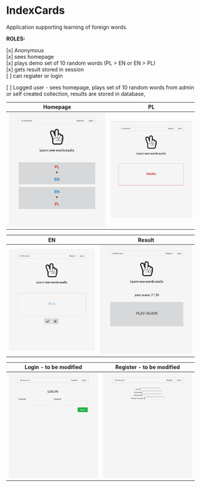 IndexCards
==========

Application supporting learning of foreign words.

**ROLES:**

[x] Anonymous 
    <br>[x] sees homepage 
    <br>[x] plays demo set of 10 random words (PL > EN or EN > PL)
    <br>[x] gets result stored in session
    <br>[ ] can regiater or login
    
[ ] Logged user - sees homepage, plays set of 10 random words from admin or self created collection, results are stored in database, 










Homepage | PL
------------ | -------------
![IndexCards Homepage](/printscreens/IC_Homepage.png) | ![IndexCards PL](/printscreens/IC_PL.png) 

EN | Result
------------ | -------------
![IndexCards EN](/printscreens/IC_EN.png) | ![IndexCards Result](/printscreens/IC_Result.png) 

Login - to be modified | Register - to be modified
------------ | -------------
![IndexCards Login](/printscreens/IC_Login.png) | ![IndexCards Register](/printscreens/IC_Register.png) 
